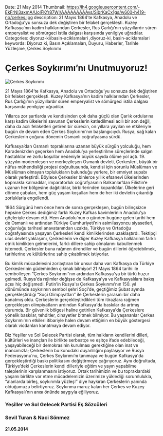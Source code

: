 Date: 21 May 2014
Thumbnail: https://lh4.googleusercontent.com/-EkFrNI3axmA/UolFKfr87WI/AAAAAAAAAvs/SibrKaCx1gs/w600-h419-no/cerkes.jpg
description: 21 Mayıs 1864’te Kafkasya, Anadolu ve Ortadoğu’yu sonsuza dek değiştiren bir felaket gerçekleşti. Kuzey Kafkasya’nın kadim halklarından Çerkesler, Rus Çarlığı’nın yüzyıllardır süren emperyalist ve sömürgeci istila dalgası karşısında yenilgiye uğradılar.
Categories: diyoruz-ki/basin-aciklamalari ,diyoruz-ki, basin-aciklamalari
keywords: Diyoruz ki, Basın Açıklamaları, Duyuru, Haberler, Tarihle Yüzleşme, Çerkes Soykırımı

# Çerkes Soykırımı’nı Unutmuyoruz!

![Çerkes Soykırımı](https://lh4.googleusercontent.com/-EkFrNI3axmA/UolFKfr87WI/AAAAAAAAAvs/SibrKaCx1gs/w600-h419-no/cerkes.jpg)

21 Mayıs 1864’te Kafkasya, Anadolu ve Ortadoğu’yu sonsuza dek değiştiren bir felaket gerçekleşti. Kuzey Kafkasya’nın kadim halklarından Çerkesler, Rus Çarlığı’nın yüzyıllardır süren emperyalist ve sömürgeci istila dalgası karşısında yenilgiye uğradılar.

Yıllarca zor şartlarda ve kendisinden çok daha güçlü olan Çarlık ordularına karşı kadim ülkelerini savunan Çerkeslerin katledilmesi acılı bir son değil, daha da acılı felaketleri getiren bir sürecin, on yıllara yayılan ve etkileriyle bugün de devam eden Çerkes Soykırımı’nın başlangıcıydı. Rusya, sağ kalan Çerkeslerin çoğunu dönemin Osmanlı coğrafyasına sürdü.

Kafkasya’dan Osmanlı topraklarına uzanan büyük sürgün yolculuğu, hem Karadeniz’den geçerken hem Anadolu’ya yerleştirilme süreçlerinde salgın hastalıklar ve zorlu koşullar nedeniyle büyük sayıda ölüme yol açtı. 19. yüzyılın modernleşen ve merkezileşen Osmanlı devleti, Çerkesleri, büyük bir nüfus mühendisliği projesi doğrultusunda, kendisi için sorunlu Müslüman ve Müslüman olmayan toplulukların bulunduğu yerlere, bir emniyet supabı olarak yerleştirdi. Böylece Çerkesler binlerce yıllık efsanevi ülkelerinden kopmakla kalmadılar, imparatorluk coğrafyasının Balkanlar’dan Filistin’e uzanan her bölgesine dağıtıldılar, birbirlerinden koparıldılar. Ülkelerine geri dönme çabaları, hem güç yaşam koşulları hem de her iki devletin çıkardığı zorluklarla engellendi.

1864 Sürgünü hem önce hem de sonra gerçekleşen, bugün bilinçsizce hepsine Çerkes dediğimiz farklı Kuzey Kafkas kavimlerinin Anadolu’ya göçleriyle devam etti. Hem Anadolu’nun o günden bugüne gelen tarihi hem de Osmanlı ve ardından Türkiye Cumhuriyeti’nin asimilasyoncu siyasetleri, çoğunluğu tarihsel anavatanından uzakta, Türkiye ve Ortadoğu coğrafyasında yaşayan Çerkesleri kendi kimliklerinden uzaklaştırdı. Tektipçi ulus devlet yaklaşımı, Çerkeslerin ve diğer Kuzey Kafkasya halklarının farklı etnik kimlikten gelmelerini, farklı dillere sahip olmalarını kabullenmek istemedi. Çerkesler buna rağmen direndiler ve bugün dillerini öğretebilmek, tarihlerine ve kültürlerine sahip çıkabilmek istiyorlar.

Bu kimlik mücadelesini zorlaştıran bir unsur daha var: Kafkasya da Türkiye Çerkeslerinin güdeminden çıkmak bilmiyor! 21 Mayıs 1864 tarihi ile sembolleşen “Çerkes Soykırımı”nın ardından Kafkasya'ya bir türlü huzur gelmedi. Rusya'da rejimler değişse de Kafkasya'ya ve Kafkasyalılara bakış açısı hiç değişmedi. Putin'in Rusya'sı Çerkes Soykırımı'nın 150. yıl dönümünde soykırımın sembol şehri Soçi'de, geçtiğimiz Şubat ayında gerçekleştirdiği “Soçi Olimpiyatları” ile Çerkeslerin yarasını bir daha kanatmış oldu. Çerkeslerin gerçekleştirdikleri tüm itirazlara rağmen gerçekleşen olimpiyatların ardından Kafkasya'da baskılar da artmış durumda. Bir güvenlik bölgesi haline getirilen Kafkasya'da Çerkeslere yönelik baskılar, tehditler, cinayetler bitmek bilmiyor. Bu yaşananlar Çerkes Soykırımı'nın etkileri itibariyle halen devam ettiğinin en büyük göstergesi olarak vicdanları kanatmaya devam ediyor.

Biz Yeşiller ve Sol Gelecek Partisi olarak, tüm halkların kendilerini dilleri, kültürleri ve inançları ile birlikte serbestçe ve eşitçe ifade edebileceği, yaşayabileceği bir demokrasinin kurulması gerektiğine olan inat ve inancımızla; Çerkeslerin bu konudaki duyarlılığını paylaşıyor ve Rusya Federasyonu’nu, Çerkes Soykırımı’nı tanımaya ve bugün Kafkasya'da gerçekleştirdiği baskı politikasını değiştirmeye çağırıyoruz. Aynı doğrultuda, Türkiye’deki Çerkeslerin kendi dilleriyle eğitim ve yayın yapabilme taleplerinin karşılanmasını istiyoruz. Ortak tarihimizin ve bu topraklardaki yaşamı birlikte var etme mücadelemizin üzerimize yüklediği sorumlulukla, “alanlarda birleş, soykırımla yüzleş!” diye haykıran Çerkeslerin yanında olduğumuzu belirtiyoruz. Soykırıma maruz kalan her Çerkes ve Kuzey Kafkasyalı’nın anısı önünde saygıyla eğiliyoruz.


### Yeşiller ve Sol Gelecek Partisi Eş Sözcüleri
### Sevil Turan & Naci Sönmez

#### 21.05.2014
